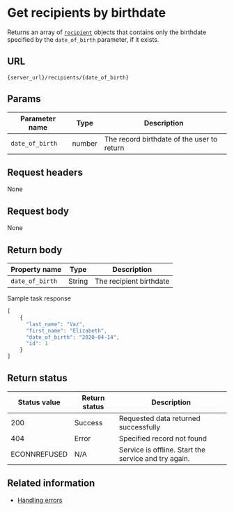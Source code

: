 # Get recipients by birthdate

Returns an array of  [`recipient`](recipient) objects that contains only the birthdate specified by the `date_of_birth` parameter, if it exists.

## URL

```shell
{server_url}/recipients/{date_of_birth}
```

## Params

| Parameter name | Type | Description |
| -------------- | ------ | ------------ |
| `date_of_birth` | number | The record birthdate of the user to return |

## Request headers

None

## Request body

None

## Return body

| Property name | Type | Description |
| ------------- | ----------- | ----------- |
| `date_of_birth` | String | The recipient birthdate |

Sample task response

```js
[
    {
      "last_name": "Vaz",
      "first_name": "Elizabeth",
      "date_of_birth": "2020-04-14",
      "id": 1
    }
]
```

## Return status

| Status value | Return status | Description |
| ------------- | ----------- | ----------- |
| 200 | Success | Requested data returned successfully |
| 404 | Error | Specified record not found |
|  ECONNREFUSED | N/A | Service is offline. Start the service and try again. |

## Related information

* [Handling errors](handling_errors.md)
